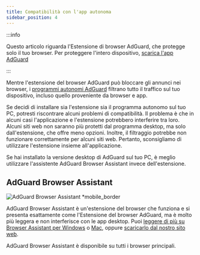 ```yaml
---
title: Compatibilità con l'app autonoma
sidebar_position: 4
---
```


:::info

Questo articolo riguarda l'Estensione di browser AdGuard, che protegge solo il tuo browser. Per proteggere l'intero dispositivo, [scarica l'app AdGuard](https://agrd.io/download-kb-adblock)

:::

Mentre l'estensione del browser AdGuard può bloccare gli annunci nei browser, i [programmi autonomi AdGuard](/adguard-browser-extension/comparison-standalone) filtrano tutto il traffico sul tuo dispositivo, incluso quello proveniente da browser e app.

Se decidi di installare sia l'estensione sia il programma autonomo sul tuo PC, potresti riscontrare alcuni problemi di compatibilità. Il problema è che in alcuni casi l'applicazione e l'estensione potrebbero interferire tra loro. Alcuni siti web non saranno più protetti dal programma desktop, ma solo dall'estensione, che offre meno opzioni. Inoltre, il filtraggio potrebbe non funzionare correttamente per alcuni siti web. Pertanto, sconsigliamo di utilizzare l'estensione insieme all'applicazione.

Se hai installato la versione desktop di AdGuard sul tuo PC, è meglio utilizzare l'assistente AdGuard Browser Assistant invece dell'estensione.

## AdGuard Browser Assistant

![AdGuard Browser Assistant \*mobile_border](https://cdn.adtidy.org/content/kb/ad_blocker/browser_extension/ad_blocker_browser_extension_assistant.png)

AdGuard Browser Assistant è un'estensione del browser che funziona e si presenta esattamente come l'Estensione del browser AdGuard, ma è molto più leggera e non interferisce con le app desktop. Puoi [leggere di più su Browser Assistant per Windows](/adguard-for-windows/browser-assistant) o [Mac](/adguard-for-mac/features/browser-assistant), oppure [scaricarlo dal nostro sito web](https://adguard.com/adguard-assistant/overview.html).

AdGuard Browser Assistant è disponibile su tutti i browser principali.
